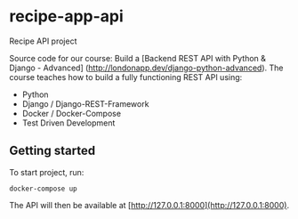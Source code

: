 # recipe-app-api
Recipe API project

Source code for our course: Build a [Backend REST API with Python & Django - Advanced] (http://londonapp.dev/django-python-advanced).
The course teaches how to build a fully functioning REST API using:

* Python
* Django / Django-REST-Framework
* Docker / Docker-Compose
* Test Driven Development

## Getting started
To start project, run:
```
docker-compose up
```
The API will then be available at [http://127.0.0.1:8000](http://127.0.0.1:8000).
